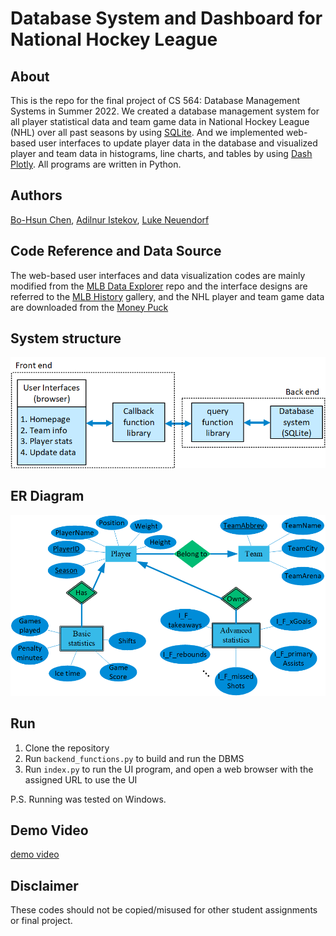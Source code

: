 # Database System and Dashboard for National Hockey League
## About
This is the repo for the final project of CS 564: Database Management Systems in Summer 2022. We created a database management system for all player statistical data and team game data in National Hockey League (NHL) over all past seasons by using [SQLite](https://www.sqlite.org/index.html). And we implemented web-based user interfaces to update player data in the database and visualized player and team data in histograms, line charts, and tables by using [Dash Plotly](https://plotly.com/dash/). All programs are written in Python.

## Authors
[Bo-Hsun Chen](https://github.com/DanielYamChen), [Adilnur Istekov](https://github.com/adilnurgg), [Luke Neuendorf](https://github.com/lneuendorf/)

## Code Reference and Data Source
The web-based user interfaces and data visualization codes are mainly modified from the [MLB Data Explorer](https://github.com/devparra/baseball-hist-dash) repo and the interface designs are referred to the [MLB History](https://dash.gallery/dash-baseball-statistics/) gallery, and the NHL player and team game data are downloaded from the [Money Puck](https://moneypuck.com/)

## System structure
![system structure](./diagram/system_structure.png)

## ER Diagram
![ER diagram](./diagram/ER_diagram.png)

## Run
1. Clone the repository
2. Run `backend_functions.py` to build and run the DBMS
3. Run `index.py` to run the UI program, and open a web browser with the assigned URL to use the UI

P.S. Running was tested on Windows.

## Demo Video
[demo video](https://youtu.be/N0RCmNfdC8A)

## Disclaimer
These codes should not be copied/misused for other student assignments or final project.


